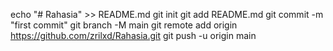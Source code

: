 echo "# Rahasia" >> README.md
git init
git add README.md
git commit -m "first commit"
git branch -M main
git remote add origin https://github.com/zrilxd/Rahasia.git
git push -u origin main
